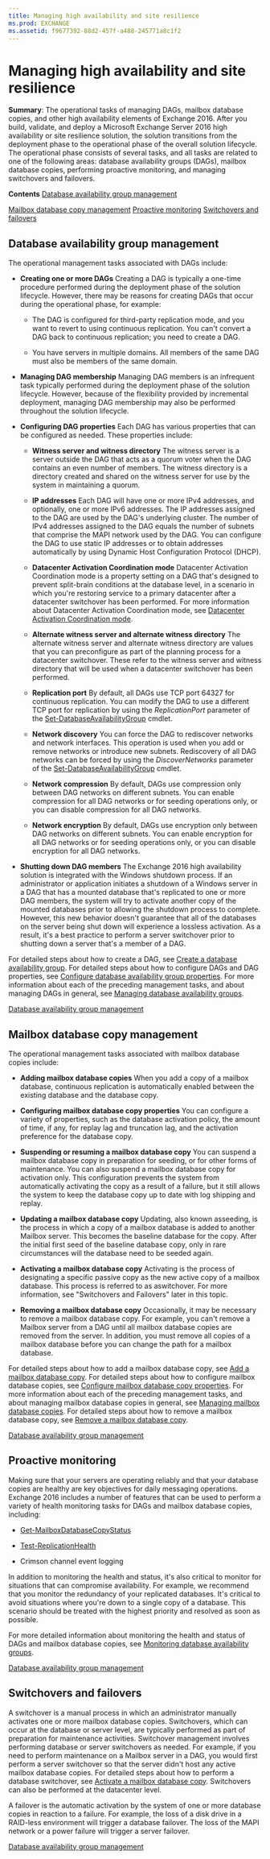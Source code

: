 ```yaml
---
title: Managing high availability and site resilience
ms.prod: EXCHANGE
ms.assetid: f9677392-88d2-457f-a488-245771a8c1f2
---
```



# Managing high availability and site resilience
 **Summary**: The operational tasks of managing DAGs, mailbox database copies, and other high availability elements of Exchange 2016.
After you build, validate, and deploy a Microsoft Exchange Server 2016 high availability or site resilience solution, the solution transitions from the deployment phase to the operational phase of the overall solution lifecycle. The operational phase consists of several tasks, and all tasks are related to one of the following areas: database availability groups (DAGs), mailbox database copies, performing proactive monitoring, and managing switchovers and failovers.
  
    
    

 **Contents**
 [Database availability group management](#Da)
  
    
    

 [Mailbox database copy management](#Ma) [Proactive monitoring](#Pr) [Switchovers and failovers](#Sw)
## Database availability group management
<a name="Da"> </a>

The operational management tasks associated with DAGs include:
  
    
    

- **Creating one or more DAGs** Creating a DAG is typically a one-time procedure performed during the deployment phase of the solution lifecycle. However, there may be reasons for creating DAGs that occur during the operational phase, for example:
    
  - The DAG is configured for third-party replication mode, and you want to revert to using continuous replication. You can't convert a DAG back to continuous replication; you need to create a DAG.
    
  
  - You have servers in multiple domains. All members of the same DAG must also be members of the same domain.
    
  
- **Managing DAG membership** Managing DAG members is an infrequent task typically performed during the deployment phase of the solution lifecycle. However, because of the flexibility provided by incremental deployment, managing DAG membership may also be performed throughout the solution lifecycle.
    
  
- **Configuring DAG properties** Each DAG has various properties that can be configured as needed. These properties include:
    
  - **Witness server and witness directory** The witness server is a server outside the DAG that acts as a quorum voter when the DAG contains an even number of members. The witness directory is a directory created and shared on the witness server for use by the system in maintaining a quorum.
    
  
  - **IP addresses** Each DAG will have one or more IPv4 addresses, and optionally, one or more IPv6 addresses. The IP addresses assigned to the DAG are used by the DAG's underlying cluster. The number of IPv4 addresses assigned to the DAG equals the number of subnets that comprise the MAPI network used by the DAG. You can configure the DAG to use static IP addresses or to obtain addresses automatically by using Dynamic Host Configuration Protocol (DHCP).
    
  
  - **Datacenter Activation Coordination mode** Datacenter Activation Coordination mode is a property setting on a DAG that's designed to prevent split-brain conditions at the database level, in a scenario in which you're restoring service to a primary datacenter after a datacenter switchover has been performed. For more information about Datacenter Activation Coordination mode, see [Datacenter Activation Coordination mode](datacenter-activation-coordination-mode.md).
    
  
  - **Alternate witness server and alternate witness directory** The alternate witness server and alternate witness directory are values that you can preconfigure as part of the planning process for a datacenter switchover. These refer to the witness server and witness directory that will be used when a datacenter switchover has been performed.
    
  
  - **Replication port** By default, all DAGs use TCP port 64327 for continuous replication. You can modify the DAG to use a different TCP port for replication by using the _ReplicationPort_ parameter of the [Set-DatabaseAvailabilityGroup](http://technet.microsoft.com/library/4353c3ab-75b7-485e-89ae-d4b09b44b646.aspx) cmdlet.
    
  
  - **Network discovery** You can force the DAG to rediscover networks and network interfaces. This operation is used when you add or remove networks or introduce new subnets. Rediscovery of all DAG networks can be forced by using the _DiscoverNetworks_ parameter of the [Set-DatabaseAvailabilityGroup](http://technet.microsoft.com/library/4353c3ab-75b7-485e-89ae-d4b09b44b646.aspx) cmdlet.
    
  
  - **Network compression** By default, DAGs use compression only between DAG networks on different subnets. You can enable compression for all DAG networks or for seeding operations only, or you can disable compression for all DAG networks.
    
  
  - **Network encryption** By default, DAGs use encryption only between DAG networks on different subnets. You can enable encryption for all DAG networks or for seeding operations only, or you can disable encryption for all DAG networks.
    
  
- **Shutting down DAG members** The Exchange 2016 high availability solution is integrated with the Windows shutdown process. If an administrator or application initiates a shutdown of a Windows server in a DAG that has a mounted database that's replicated to one or more DAG members, the system will try to activate another copy of the mounted databases prior to allowing the shutdown process to complete. However, this new behavior doesn't guarantee that all of the databases on the server being shut down will experience a lossless activation. As a result, it's a best practice to perform a server switchover prior to shutting down a server that's a member of a DAG.
    
  
For detailed steps about how to create a DAG, see  [Create a database availability group](create-a-database-availability-group.md). For detailed steps about how to configure DAGs and DAG properties, see  [Configure database availability group properties](configure-database-availability-group-properties.md). For more information about each of the preceding management tasks, and about managing DAGs in general, see  [Managing database availability groups](http://technet.microsoft.com/library/4abde67b-4995-4a57-894f-ba76aa72341c.aspx).
  
    
    
 [Database availability group management](managing-high-availability-and-site-resilience.md#Da)
  
    
    

## Mailbox database copy management
<a name="Ma"> </a>

The operational management tasks associated with mailbox database copies include:
  
    
    

- **Adding mailbox database copies** When you add a copy of a mailbox database, continuous replication is automatically enabled between the existing database and the database copy.
    
  
- **Configuring mailbox database copy properties** You can configure a variety of properties, such as the database activation policy, the amount of time, if any, for replay lag and truncation lag, and the activation preference for the database copy.
    
  
- **Suspending or resuming a mailbox database copy** You can suspend a mailbox database copy in preparation for seeding, or for other forms of maintenance. You can also suspend a mailbox database copy for activation only. This configuration prevents the system from automatically activating the copy as a result of a failure, but it still allows the system to keep the database copy up to date with log shipping and replay.
    
  
- **Updating a mailbox database copy** Updating, also known asseeding, is the process in which a copy of a mailbox database is added to another Mailbox server. This becomes the baseline database for the copy. After the initial first seed of the baseline database copy, only in rare circumstances will the database need to be seeded again.
    
  
- **Activating a mailbox database copy** Activating is the process of designating a specific passive copy as the new active copy of a mailbox database. This process is referred to as aswitchover. For more information, see "Switchovers and Failovers" later in this topic.
    
  
- **Removing a mailbox database copy** Occasionally, it may be necessary to remove a mailbox database copy. For example, you can't remove a Mailbox server from a DAG until all mailbox database copies are removed from the server. In addition, you must remove all copies of a mailbox database before you can change the path for a mailbox database.
    
  
For detailed steps about how to add a mailbox database copy, see  [Add a mailbox database copy](add-a-mailbox-database-copy.md). For detailed steps about how to configure mailbox database copies, see  [Configure mailbox database copy properties](configure-mailbox-database-copy-properties.md). For more information about each of the preceding management tasks, and about managing mailbox database copies in general, see  [Managing mailbox database copies](http://technet.microsoft.com/library/06df16b4-f209-4d3a-8c68-0805c745f9b2.aspx). For detailed steps about how to remove a mailbox database copy, see  [Remove a mailbox database copy](remove-a-mailbox-database-copy.md).
  
    
    
 [Database availability group management](managing-high-availability-and-site-resilience.md#Da)
  
    
    

## Proactive monitoring
<a name="Pr"> </a>

Making sure that your servers are operating reliably and that your database copies are healthy are key objectives for daily messaging operations. Exchange 2016 includes a number of features that can be used to perform a variety of health monitoring tasks for DAGs and mailbox database copies, including:
  
    
    

-  [Get-MailboxDatabaseCopyStatus](http://technet.microsoft.com/library/6ad690fb-3a23-41d4-b19d-666b34e62b26.aspx)
    
  
-  [Test-ReplicationHealth](http://technet.microsoft.com/library/da55fa0f-e100-44b1-b9b4-bf14e55a5b4d.aspx)
    
  
- Crimson channel event logging
    
  
In addition to monitoring the health and status, it's also critical to monitor for situations that can compromise availability. For example, we recommend that you monitor the redundancy of your replicated databases. It's critical to avoid situations where you're down to a single copy of a database. This scenario should be treated with the highest priority and resolved as soon as possible.
  
    
    
For more detailed information about monitoring the health and status of DAGs and mailbox database copies, see  [Monitoring database availability groups](monitoring-database-availability-groups.md).
  
    
    
 [Database availability group management](managing-high-availability-and-site-resilience.md#Da)
  
    
    

## Switchovers and failovers
<a name="Sw"> </a>

A switchover is a manual process in which an administrator manually activates one or more mailbox database copies. Switchovers, which can occur at the database or server level, are typically performed as part of preparation for maintenance activities. Switchover management involves performing database or server switchovers as needed. For example, if you need to perform maintenance on a Mailbox server in a DAG, you would first perform a server switchover so that the server didn't host any active mailbox database copies. For detailed steps about how to perform a database switchover, see [Activate a mailbox database copy](activate-a-mailbox-database-copy.md). Switchovers can also be performed at the datacenter level. 
  
    
    
A failover is the automatic activation by the system of one or more database copies in reaction to a failure. For example, the loss of a disk drive in a RAID-less environment will trigger a database failover. The loss of the MAPI network or a power failure will trigger a server failover.
  
    
    
 [Database availability group management](managing-high-availability-and-site-resilience.md#Da)
  
    
    

